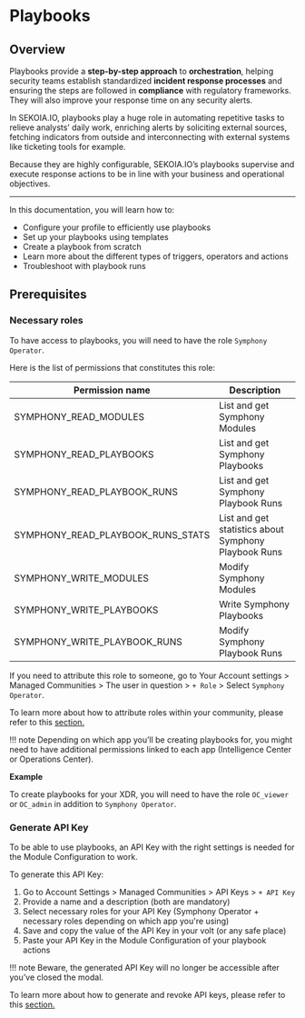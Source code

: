 # Playbooks

## Overview

Playbooks provide a **step-by-step approach** to **orchestration**, helping security teams establish standardized **incident response processes** and ensuring the steps are followed in **compliance** with regulatory frameworks. They will also improve your response time on any security alerts.

In SEKOIA.IO, playbooks play a huge role in automating repetitive tasks to relieve analysts’ daily work, enriching alerts by soliciting external sources, fetching indicators from outside and interconnecting with external systems like ticketing tools for example.

Because they are highly configurable, SEKOIA.IO’s playbooks supervise and execute response actions to be in line with your business and operational objectives.

---

In this documentation, you will learn how to: 

- Configure your profile to efficiently use playbooks
- Set up your playbooks using templates
- Create a playbook from scratch
- Learn more about the different types of triggers, operators and actions
- Troubleshoot with playbook runs

## Prerequisites 

### Necessary roles

To have access to playbooks, you will need to have the role `Symphony Operator`. 

Here is the list of permissions that constitutes this role: 

| Permission name | Description |
| --- | --- |
| SYMPHONY_READ_MODULES | List and get Symphony Modules |
| SYMPHONY_READ_PLAYBOOKS | List and get Symphony Playbooks |
| SYMPHONY_READ_PLAYBOOK_RUNS | List and get Symphony Playbook Runs |
| SYMPHONY_READ_PLAYBOOK_RUNS_STATS | List and get statistics about Symphony Playbook Runs |
| SYMPHONY_WRITE_MODULES | Modify Symphony Modules |
| SYMPHONY_WRITE_PLAYBOOKS | Write Symphony Playbooks |
| SYMPHONY_WRITE_PLAYBOOK_RUNS | Modify Symphony Playbook Runs |

If you need to attribute this role to someone, go to Your Account settings > Managed Communities > The user in question > `+ Role` > Select `Symphony Operator`. 

To learn more about how to attribute roles within your community, please refer to this [section.](https://docs.sekoia.io/getting_started/invite_users/)

!!! note 
    Depending on which app you’ll be creating playbooks for, you might need to have additional permissions linked to each app (Intelligence Center or Operations Center). 

**Example** 

To create playbooks for your XDR, you will need to have the role `OC_viewer` or `OC_admin` in addition to `Symphony Operator`.

### Generate API Key

To be able to use playbooks, an API Key with the right settings is needed for the Module Configuration to work. 

To generate this API Key: 

1. Go to Account Settings > Managed Communities > API Keys > `+ API Key` 
2. Provide a name and a description (both are mandatory)
3. Select necessary roles for your API Key (Symphony Operator + necessary roles depending on which app you're using) 
4. Save and copy the value of the API Key in your volt (or any safe place)
5. Paste your API Key in the Module Configuration of your playbook actions

!!! note
    Beware, the generated API Key will no longer be accessible after you’ve closed the modal. 

To learn more about how to generate and revoke API keys, please refer to this [section.](https://docs.sekoia.io/getting_started/generate_api_keys/) 

